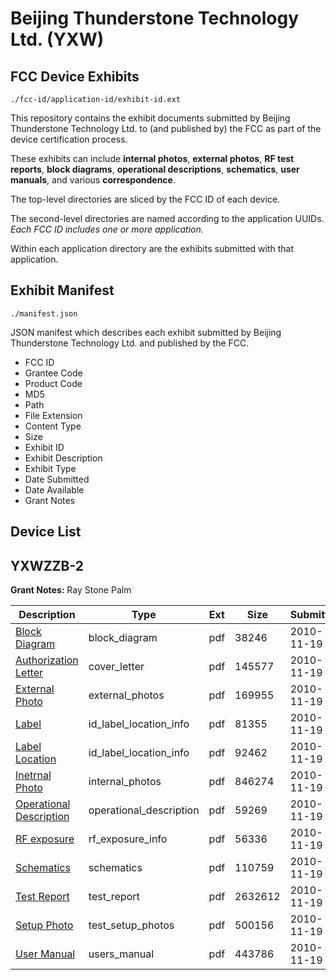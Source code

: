 # Beijing Thunderstone Technology Ltd. (YXW)
## FCC Device Exhibits

```
./fcc-id/application-id/exhibit-id.ext
```

This repository contains the exhibit documents submitted by Beijing Thunderstone Technology Ltd. to (and published by) the FCC as part of the device certification process.

These exhibits can include **internal photos**, **external photos**, **RF test reports**, **block diagrams**, **operational descriptions**, **schematics**, **user manuals**, and various **correspondence**.

The top-level directories are sliced by the FCC ID of each device.

The second-level directories are named according to the application UUIDs. *Each FCC ID includes one or more application.*

Within each application directory are the exhibits submitted with that application. 

## Exhibit Manifest

```
./manifest.json
```

JSON manifest which describes each exhibit submitted by Beijing Thunderstone Technology Ltd. and published by the FCC.

- FCC ID
- Grantee Code
- Product Code
- MD5
- Path
- File Extension
- Content Type
- Size
- Exhibit ID
- Exhibit Description
- Exhibit Type
- Date Submitted
- Date Available
- Grant Notes

## Device List
## YXWZZB-2
**Grant Notes:** Ray Stone Palm

| Description | Type | Ext | Size | Submitted | Available |
| ----------- | ---- | --- | ---- | --------- | --------- |
| [Block Diagram](YXWZZB-2/484673524f7b46abc61f891dfd205ae1/1379357.pdf) | block_diagram | pdf | 38246 | 2010-11-19 | 2010-11-19 |
| [Authorization Letter](YXWZZB-2/484673524f7b46abc61f891dfd205ae1/1379363.pdf) | cover_letter | pdf | 145577 | 2010-11-19 | 2010-11-19 |
| [External Photo](YXWZZB-2/484673524f7b46abc61f891dfd205ae1/1379364.pdf) | external_photos | pdf | 169955 | 2010-11-19 | 2010-11-19 |
| [Label](YXWZZB-2/484673524f7b46abc61f891dfd205ae1/1379365.pdf) | id_label_location_info | pdf | 81355 | 2010-11-19 | 2010-11-19 |
| [Label Location](YXWZZB-2/484673524f7b46abc61f891dfd205ae1/1379366.pdf) | id_label_location_info | pdf | 92462 | 2010-11-19 | 2010-11-19 |
| [Inetrnal Photo](YXWZZB-2/484673524f7b46abc61f891dfd205ae1/1379367.pdf) | internal_photos | pdf | 846274 | 2010-11-19 | 2010-11-19 |
| [Operational Description](YXWZZB-2/484673524f7b46abc61f891dfd205ae1/1379368.pdf) | operational_description | pdf | 59269 | 2010-11-19 | 2010-11-19 |
| [RF exposure](YXWZZB-2/484673524f7b46abc61f891dfd205ae1/1379369.pdf) | rf_exposure_info | pdf | 56336 | 2010-11-19 | 2010-11-19 |
| [Schematics](YXWZZB-2/484673524f7b46abc61f891dfd205ae1/1379370.pdf) | schematics | pdf | 110759 | 2010-11-19 | 2010-11-19 |
| [Test Report](YXWZZB-2/484673524f7b46abc61f891dfd205ae1/1379371.pdf) | test_report | pdf | 2632612 | 2010-11-19 | 2010-11-19 |
| [Setup Photo](YXWZZB-2/484673524f7b46abc61f891dfd205ae1/1379372.pdf) | test_setup_photos | pdf | 500156 | 2010-11-19 | 2010-11-19 |
| [User Manual](YXWZZB-2/484673524f7b46abc61f891dfd205ae1/1379373.pdf) | users_manual | pdf | 443786 | 2010-11-19 | 2010-11-19 |
